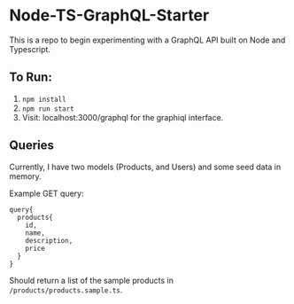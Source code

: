 # Node-TS-GraphQL-Starter

This is a repo to begin experimenting with a GraphQL API built on Node and Typescript.


## To Run:
1. `npm install`
2. `npm run start`
3. Visit: localhost:3000/graphql for the graphiql interface. 


## Queries
Currently, I have two models (Products, and Users) and some seed data in memory. 

Example GET query:
```
query{
  products{
    id,
    name,
    description,
    price
  }
}
```
Should return a list of the sample products in `/products/products.sample.ts`.
